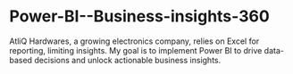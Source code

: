 # Power-BI--Business-insights-360
AtliQ Hardwares, a growing electronics company, relies on Excel for reporting, limiting insights. My goal is to implement Power BI to drive data-based decisions and unlock actionable business insights.
